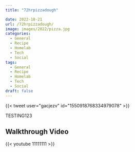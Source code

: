 ```yaml
---
title: "72hrpizzadough"

date: 2022-10-21
url: /72hrpizzadough/
image: images/2022/pizza.jpg
categories:
  - General
  - Recipe
  - Homelab
  - Tech
  - Social
tags:
  - General
  - Recipe
  - Homelab
  - Tech
  - Social
draft: false
---
```

<!--more-->

{{< tweet user="gacjezv" id="1550918768334979078" >}}

TESTING123




## Walkthrough Video

{{< youtube 11111111 >}}